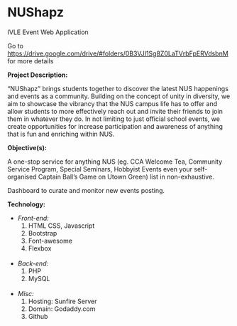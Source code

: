# NUShapz
IVLE Event Web Application

Go to https://drive.google.com/drive/#folders/0B3VJI1Sg8Z0LaTVrbFpERVdsbnM for more details

<b>Project Description:</b>

“NUShapz” brings students together to discover the latest NUS happenings and events as a community. Building on the concept of unity in diversity, we aim to showcase the vibrancy that the NUS campus life has to offer and allow students to more effectively reach out and invite their friends to join them in whatever they do. In not limiting to just official school events, we create opportunities for increase participation and awareness of anything that is fun and enriching within NUS.

<b>Objective(s):</b>

A one-stop service for anything NUS
(eg. CCA Welcome Tea, Community Service Program, Special Seminars, Hobbyist Events even your self-organised Captain Ball’s Game on Utown Green) list in non-exhaustive.

Dashboard to curate and monitor new events posting. 

<b>Technology:</b><br/>
<ul>
  <li>
  <i>Front-end:</i> 
    <ol>
      <li>HTML CSS, Javascript</li>
      <li>Bootstrap</li>
      <li>Font-awesome</li>
      <li>Flexbox</li>
    </ol>
  </li>
  <br/>
  <li>
  <i>Back-end: </i>
    <ol>
      <li>PHP</li>
      <li>MySQL</li>
    </ol>
  </li>
  <br/>
  <li>
  <i>Misc:</i>
    <ol>
      <li>Hosting: Sunfire Server </li>
      <li>Domain: Godaddy.com</li>
      <li>Github</li>
    </ol>
  </li>
</ul>

